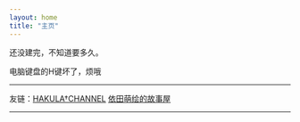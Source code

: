 ```yaml
---
layout: home
title: "主页"
---
```


还没建完，不知道要多久。

电脑键盘的H键坏了，烦哦

---

友链：[HAKULA†CHANNEL][hakula] [依田萌绘的故事屋][yoro]

[hakula]: https://hakula.xyz
[yoro]: https://yoro.xyz
---
